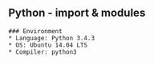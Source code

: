 ## Python - import & modules

```
### Environment
* Language: Python 3.4.3
* OS: Ubuntu 14.04 LTS
* Compiler: python3
```
